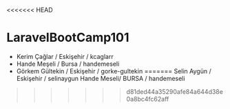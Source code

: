 <<<<<<< HEAD
# LaravelBootCamp101

- Kerim Çağlar / Eskişehir / kcaglarr
- Hande Meşeli / Bursa     / handemeseli
- Görkem Gültekin / Eskişehir / gorke-gultekin
=======
Selin Aygün / Eskişehir / selinaygun
Hande Meseli/ BURSA     / handemeseli
>>>>>>> d81ded44a35290afe84a644d38e0a8bc4fc62aff
